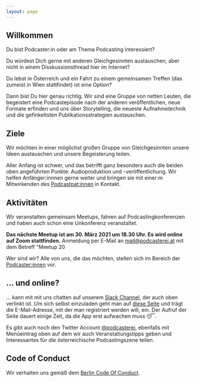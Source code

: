 ```yaml
---
layout: page
---
```



## Willkommen

Du bist Podcaster:in oder am Thema Podcasting interessiert?

Du würdest Dich gerne mit anderen Gleichgesinnten austauschen, aber nicht in
einem Disskussionsthread hier im Internet?

Du lebst in Österreich und ein Fahrt zu einem gemeinsamen Treffen (das zumeist
in Wien stattfindet) ist eine Option?

Dann bist Du hier genau richtig. Wir sind eine Gruppe von netten Leuten, die
begeistert eine Podcastepisode nach der anderen veröffentlichen, neue Formate
erfinden und uns über Storytelling, die neueste Aufnahmetechnik und die gefinkeltsten Publikationsstrategien austauschen.

## Ziele

Wir möchten in einer möglichst großen Gruppe von Gleichgesinnten  unsere Ideen
austauschen und unsere Begeisterung teilen.

Aller Anfang ist schwer, und das betrifft ganz besonders auch die beiden oben
angeführten Punkte: Audioproduktion und -veröffentlichung. Wir helfen
Anfänger:innnen gerne weiter und bringen sie mit einer:m Mitwirkenden des
[Podcastpat:innen](podcastpatinnen) in Kontakt.

## Aktivitäten

Wir veranstalten gemeinsam Meetups,
fahren auf Podcastingkonferenzen und haben auch schon eine Unkonferenz veranstaltet.

**Das nächste Meetup ist am 30. März 2021 um 18.30 Uhr. Es wird online auf Zoom stattfinden.** 
Anmeldung per E-Mail an <mail@podcasterei.at> mit dem Betreff "Meetup 20

Wer sind wir? Alle von uns, die das möchten, stellen sich im Bereich der
[Podcaster:innen](/podcasterinnen) vor.

## ... und online?

... kann mit mit uns chatten auf unserem [Slack Channel](https://podcasterei.slack.com/), der auch oben verlinkt ist.
Um sich selbst einzuladen geht man auf [diese Seite](http://podcasterei.herokuapp.com/) und trägt
die E-Mail-Adresse, mit der man registriert werden will, ein.
Der Aufruf der Seite dauert einige Zeit, da die App erst aufwachen muss 😴.

Es gibt auch noch den Twitter Account [@podcasterei](https://twitter.com/podcasterei), ebenfalls mit
Menüeintrag oben auf dem wir auch Veranstaltungstipps geben und Interessantes für die österreichische
Podcastingszene teilen.

## Code of Conduct

Wir verhalten uns gemäß dem [Berlin Code Of Conduct](/coc).

